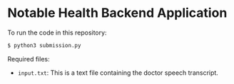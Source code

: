 # Notable Health Backend Application

To run the code in this repository:

```bash
$ python3 submission.py
```

Required files:

- `input.txt`: This is a text file containing the doctor speech transcript.
